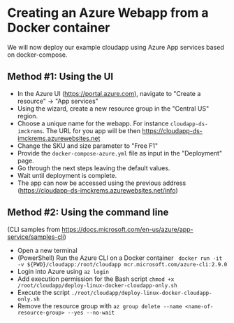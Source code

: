 # Creating an Azure Webapp from a Docker container

We will now deploy our example cloudapp using Azure App services based on docker-compose.

## Method #1: Using the UI

- In the Azure UI (https://portal.azure.com), navigate to "Create a resource" -> "App services"
- Using the wizard, create a new resource group in the "Central US" region.
- Choose a unique name for the webapp. For instance `cloudapp-ds-imckrems`. The URL for you app will be then https://cloudapp-ds-imckrems.azurewebsites.net
- Change the SKU and size parameter to "Free F1"
- Provide the `docker-compose-azure.yml` file as input in the "Deployment" page.
- Go through the next steps leaving the default values.
- Wait until deployment is complete.
- The app can now be accessed using the previous address (https://cloudapp-ds-imckrems.azurewebsites.net/info)

## Method #2: Using the command line

(CLI samples from https://docs.microsoft.com/en-us/azure/app-service/samples-cli)

- Open a new terminal
- (PowerShell) Run the Azure CLI on a Docker container `` docker run -it -v ${PWD}/cloudapp:/root/cloudapp mcr.microsoft.com/azure-cli:2.9.0``
- Login into Azure using ``az login``
- Add execution permission for the Bash script ``chmod +x /root/cloudapp/deploy-linux-docker-cloudapp-only.sh``
- Execute the script ``./root/cloudapp/deploy-linux-docker-cloudapp-only.sh``
- Remove the resource group with ``az group delete --name <name-of-resource-group> --yes --no-wait``